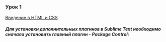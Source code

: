 ### Урок 1
[Введение в HTML и CSS](https://drive.google.com/drive/u/0/folders/1ad_jgetAhesB-NHN_m4igDutnRpwYYyU)

##### Для установки дополнительных плагинов в Sublime Text необходимо сначала уcтановить главный плагин - Package Control:
